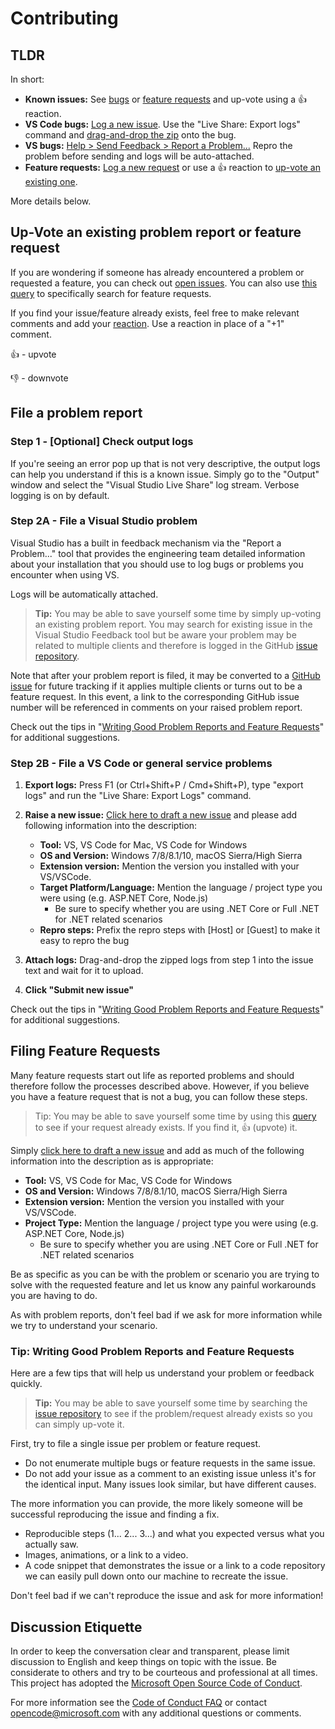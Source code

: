 <!--
Copyright © Microsoft Corporation
All rights reserved.
Creative Commons Attribution 4.0 License (International): https://creativecommons.org/licenses/by/4.0/legalcode
-->

# Contributing

## TLDR

In short:

- **Known issues:** See [bugs](https://aka.ms/vsls-bugs) or [feature requests](https://aka.ms/vsls-feature-requests) and up-vote using a 👍 reaction.
- **VS Code bugs:** [Log a new issue](https://aka.ms/vsls-new-issue). Use the "Live Share: Export logs" command and [drag-and-drop the zip](https://help.github.com/articles/file-attachments-on-issues-and-pull-requests/) onto the bug.
- **VS bugs:** [Help > Send Feedback > Report a Problem...](https://learn.microsoft.com/visualstudio/ide/how-to-report-a-problem-with-visual-studio-2017) Repro the problem before sending and logs will be auto-attached.
- **Feature requests:** [Log a new request](https://aka.ms/vsls-new-issue) or use a 👍 reaction to [up-vote an existing one](https://aka.ms/vsls-feature-requests).

More details below.

## Up-Vote an existing problem report or feature request

If you are wondering if someone has already encountered a problem or requested a feature, you can check out [open issues](https://github.com/Microsoft/live-share/issues). You can also use [this query](https://aka.ms/vsls-feature-requests) to specifically search for feature requests.

If you find your issue/feature already exists, feel free to make relevant comments and add your [reaction](https://github.com/blog/2119-add-reactions-to-pull-requests-issues-and-comments). Use a reaction in place of a "+1" comment.

👍 - upvote

👎 - downvote

## File a problem report

### Step 1 - [Optional] Check output logs

If you're seeing an error pop up that is not very descriptive, the output logs can help you understand if this is a known issue.  Simply go to the "Output" window and select the "Visual Studio Live Share" log stream.  Verbose logging is on by default.

### Step 2A - File a Visual Studio problem

Visual Studio has a built in feedback mechanism via the "Report a Problem..." tool that provides the engineering team detailed information about your installation that you should use to log bugs or problems you encounter when using VS.

Logs will be automatically attached.

> **Tip:** You may be able to save yourself some time by simply up-voting an existing problem report.  You may search for existing issue in the Visual Studio Feedback tool but be aware your problem may be related to multiple clients and therefore is logged in the GitHub [issue repository](https://github.com/Microsoft/live-share/issues).

Note that after your problem report is filed, it may be converted to a [GitHub issue](https://github.com/Microsoft/live-share/issues) for future tracking if it applies multiple clients or turns out to be a feature request. In this event, a link to the corresponding GitHub issue number will be referenced in comments on your raised problem report. 

Check out the tips in "[Writing Good Problem Reports and Feature Requests](#tip-writing-good-problem-reports-and-feature-requests)" for additional suggestions.

### Step 2B - File a VS Code or general service problems

1. **Export logs:** Press F1 (or Ctrl+Shift+P / Cmd+Shift+P), type "export logs" and run the "Live Share: Export Logs" command.

2. **Raise a new issue:** [Click here to draft a new issue](https://aka.ms/vsls-new-issue) and please add following information into the description:


    - **Tool:** VS, VS Code for Mac, VS Code for Windows
    - **OS and Version:** Windows 7/8/8.1/10, macOS Sierra/High Sierra
    - **Extension version:** Mention the version you installed with your VS/VSCode.
    - **Target Platform/Language:** Mention the language / project type you were using (e.g. ASP.NET Core, Node.js)
        - Be sure to specify whether you are using .NET Core or Full .NET for .NET related scenarios
    - **Repro steps:** Prefix the repro steps with [Host] or [Guest] to make it easy to repro the bug

3. **Attach logs:** Drag-and-drop the zipped logs from step 1 into the issue text and wait for it to upload.

4. **Click "Submit new issue"**

Check out the tips in "[Writing Good Problem Reports and Feature Requests](#tip-writing-good-problem-reports-and-feature-requests)" for additional suggestions.

## Filing Feature Requests

Many feature requests start out life as reported problems and should therefore follow the processes described above.  However, if you believe you have a feature request that is not a bug, you can follow these steps.

> Tip: You may be able to save yourself some time by using this [query](https://aka.ms/vsls-feature-requests) to see if your request already exists.  If you find it, 👍 (upvote) it.

Simply [click here to draft a new issue](https://aka.ms/vsls-new-issue) and  add as much of the following information into the description as is appropriate:

- **Tool:** VS, VS Code for Mac, VS Code for Windows
- **OS and Version:** Windows 7/8/8.1/10, macOS Sierra/High Sierra
- **Extension version:** Mention the version you installed with your VS/VSCode.
- **Project Type:** Mention the language / project type you were using (e.g. ASP.NET Core, Node.js)
  - Be sure to specify whether you are using .NET Core or Full .NET for .NET related scenarios

Be as specific as you can be with the problem or scenario you are trying to solve with the requested feature and let us know any painful workarounds you are having to do.

As with problem reports, don't feel bad if we ask for more information while we try to understand your scenario.

### Tip: Writing Good Problem Reports and Feature Requests

Here are a few tips that will help us understand your problem or feedback quickly.

> **Tip:** You may be able to save yourself some time by searching the [issue repository](https://github.com/Microsoft/live-share/issues) to see if the problem/request already exists so you can simply up-vote it.

First, try to file a single issue per problem or feature request.

* Do not enumerate multiple bugs or feature requests in the same issue.
* Do not add your issue as a comment to an existing issue unless it's for the identical input. Many issues look similar, but have different causes.

The more information you can provide, the more likely someone will be successful reproducing the issue and finding a fix. 

* Reproducible steps (1... 2... 3...) and what you expected versus what you actually saw. 
* Images, animations, or a link to a video.
* A code snippet that demonstrates the issue or a link to a code repository we can easily pull down onto our machine to recreate the issue. 

Don't feel bad if we can't reproduce the issue and ask for more information!

## Discussion Etiquette

In order to keep the conversation clear and transparent, please limit discussion to English and keep things on topic with the issue. Be considerate to others and try to be courteous and professional at all times. This project has adopted the [Microsoft Open Source Code of Conduct](https://opensource.microsoft.com/codeofconduct/).

For more information see the [Code of Conduct FAQ](https://opensource.microsoft.com/codeofconduct/faq/) or contact [opencode@microsoft.com](mailto:opencode@microsoft.com) with any additional questions or comments.
